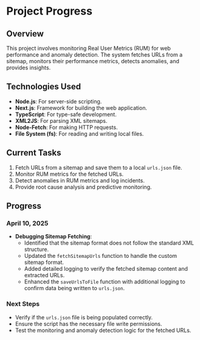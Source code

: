 # Project Progress

## Overview
This project involves monitoring Real User Metrics (RUM) for web performance and anomaly detection. The system fetches URLs from a sitemap, monitors their performance metrics, detects anomalies, and provides insights.

## Technologies Used
- **Node.js**: For server-side scripting.
- **Next.js**: Framework for building the web application.
- **TypeScript**: For type-safe development.
- **XML2JS**: For parsing XML sitemaps.
- **Node-Fetch**: For making HTTP requests.
- **File System (fs)**: For reading and writing local files.

## Current Tasks
1. Fetch URLs from a sitemap and save them to a local `urls.json` file.
2. Monitor RUM metrics for the fetched URLs.
3. Detect anomalies in RUM metrics and log incidents.
4. Provide root cause analysis and predictive monitoring.

## Progress
### April 10, 2025
- **Debugging Sitemap Fetching**:
  - Identified that the sitemap format does not follow the standard XML structure.
  - Updated the `fetchSitemapUrls` function to handle the custom sitemap format.
  - Added detailed logging to verify the fetched sitemap content and extracted URLs.
  - Enhanced the `saveUrlsToFile` function with additional logging to confirm data being written to `urls.json`.

### Next Steps
- Verify if the `urls.json` file is being populated correctly.
- Ensure the script has the necessary file write permissions.
- Test the monitoring and anomaly detection logic for the fetched URLs.